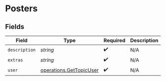 # Posters


## Fields

| Field                                                                     | Type                                                                      | Required                                                                  | Description                                                               |
| ------------------------------------------------------------------------- | ------------------------------------------------------------------------- | ------------------------------------------------------------------------- | ------------------------------------------------------------------------- |
| `description`                                                             | *string*                                                                  | :heavy_check_mark:                                                        | N/A                                                                       |
| `extras`                                                                  | *string*                                                                  | :heavy_check_mark:                                                        | N/A                                                                       |
| `user`                                                                    | [operations.GetTopicUser](../../../sdk/models/operations/gettopicuser.md) | :heavy_check_mark:                                                        | N/A                                                                       |